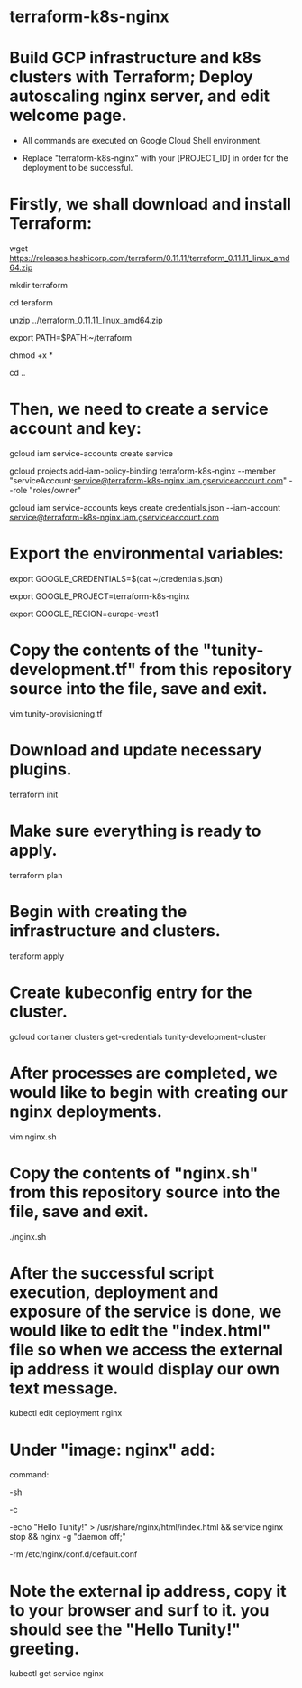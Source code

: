 # terraform-k8s-nginx
# Build GCP infrastructure and k8s clusters with Terraform; Deploy autoscaling nginx server, and edit welcome page. 

* All commands are executed on Google Cloud Shell environment.

* Replace "terraform-k8s-nginx" with your [PROJECT_ID] in order for the deployment to be successful.

# Firstly, we shall download and install Terraform:

wget https://releases.hashicorp.com/terraform/0.11.11/terraform_0.11.11_linux_amd64.zip

mkdir terraform

cd teraform

unzip ../terraform_0.11.11_linux_amd64.zip

export PATH=$PATH:~/terraform

chmod +x *

cd ..

# Then, we need to create a service account and key:

gcloud iam service-accounts create service

gcloud projects add-iam-policy-binding terraform-k8s-nginx --member "serviceAccount:service@terraform-k8s-nginx.iam.gserviceaccount.com" --role "roles/owner"

gcloud iam service-accounts keys create credentials.json --iam-account service@terraform-k8s-nginx.iam.gserviceaccount.com

# Export the environmental variables:

export GOOGLE_CREDENTIALS=$(cat ~/credentials.json)

export GOOGLE_PROJECT=terraform-k8s-nginx

export GOOGLE_REGION=europe-west1

# Copy the contents of the "tunity-development.tf" from this repository source into the file, save and exit.

vim tunity-provisioning.tf

# Download and update necessary plugins.
terraform init

# Make sure everything is ready to apply.
terraform plan

# Begin with creating the infrastructure and clusters.
teraform apply

# Create kubeconfig entry for the cluster.

gcloud container clusters get-credentials tunity-development-cluster

# After processes are completed, we would like to begin with creating our nginx deployments.

vim nginx.sh 

# Copy the contents of "nginx.sh" from this repository source into the file, save and exit.

./nginx.sh

# After the successful script execution, deployment and exposure of the service is done, we would like to edit the "index.html" file so when we access the external ip address it would display our own text message.

kubectl edit deployment nginx

# Under "image: nginx" add:

command:

 -sh
 
 -c
 
 -echo "Hello Tunity!" > /usr/share/nginx/html/index.html && service nginx stop && nginx -g "daemon off;"
 
 -rm /etc/nginx/conf.d/default.conf

# Note the external ip address, copy it to your browser and surf to it. you should see the "Hello Tunity!" greeting.

kubectl get service nginx
